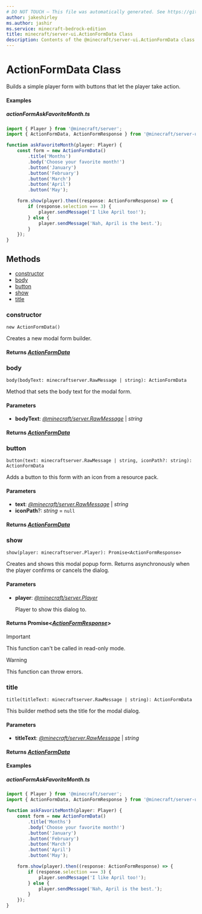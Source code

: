 ```yaml
---
# DO NOT TOUCH — This file was automatically generated. See https://github.com/mojang/minecraftapidocsgenerator to modify descriptions, examples, etc.
author: jakeshirley
ms.author: jashir
ms.service: minecraft-bedrock-edition
title: minecraft/server-ui.ActionFormData Class
description: Contents of the @minecraft/server-ui.ActionFormData class.
---
```

# ActionFormData Class

Builds a simple player form with buttons that let the player take action.

#### Examples
##### ***actionFormAskFavoriteMonth.ts***
```typescript
import { Player } from '@minecraft/server';
import { ActionFormData, ActionFormResponse } from '@minecraft/server-ui';

function askFavoriteMonth(player: Player) {
    const form = new ActionFormData()
        .title('Months')
        .body('Choose your favorite month!')
        .button('January')
        .button('February')
        .button('March')
        .button('April')
        .button('May');

    form.show(player).then((response: ActionFormResponse) => {
        if (response.selection === 3) {
            player.sendMessage('I like April too!');
        } else {
            player.sendMessage('Nah, April is the best.');
        }
    });
}
```

## Methods
- [constructor](#constructor)
- [body](#body)
- [button](#button)
- [show](#show)
- [title](#title)

### **constructor**
`
new ActionFormData()
`

Creates a new modal form builder.

#### **Returns** [*ActionFormData*](ActionFormData.md)

### **body**
`
body(bodyText: minecraftserver.RawMessage | string): ActionFormData
`

Method that sets the body text for the modal form.

#### **Parameters**
- **bodyText**: [*@minecraft/server.RawMessage*](../../minecraft/server/RawMessage.md) | *string*

#### **Returns** [*ActionFormData*](ActionFormData.md)

### **button**
`
button(text: minecraftserver.RawMessage | string, iconPath?: string): ActionFormData
`

Adds a button to this form with an icon from a resource pack.

#### **Parameters**
- **text**: [*@minecraft/server.RawMessage*](../../minecraft/server/RawMessage.md) | *string*
- **iconPath**?: *string* = `null`

#### **Returns** [*ActionFormData*](ActionFormData.md)

### **show**
`
show(player: minecraftserver.Player): Promise<ActionFormResponse>
`

Creates and shows this modal popup form. Returns asynchronously when the player confirms or cancels the dialog.

#### **Parameters**
- **player**: [*@minecraft/server.Player*](../../minecraft/server/Player.md)
  
  Player to show this dialog to.

#### **Returns** Promise&lt;[*ActionFormResponse*](ActionFormResponse.md)&gt;

> [!IMPORTANT]
> This function can't be called in read-only mode.

> [!WARNING]
> This function can throw errors.

### **title**
`
title(titleText: minecraftserver.RawMessage | string): ActionFormData
`

This builder method sets the title for the modal dialog.

#### **Parameters**
- **titleText**: [*@minecraft/server.RawMessage*](../../minecraft/server/RawMessage.md) | *string*

#### **Returns** [*ActionFormData*](ActionFormData.md)

#### Examples
##### ***actionFormAskFavoriteMonth.ts***
```typescript
import { Player } from '@minecraft/server';
import { ActionFormData, ActionFormResponse } from '@minecraft/server-ui';

function askFavoriteMonth(player: Player) {
    const form = new ActionFormData()
        .title('Months')
        .body('Choose your favorite month!')
        .button('January')
        .button('February')
        .button('March')
        .button('April')
        .button('May');

    form.show(player).then((response: ActionFormResponse) => {
        if (response.selection === 3) {
            player.sendMessage('I like April too!');
        } else {
            player.sendMessage('Nah, April is the best.');
        }
    });
}
```
